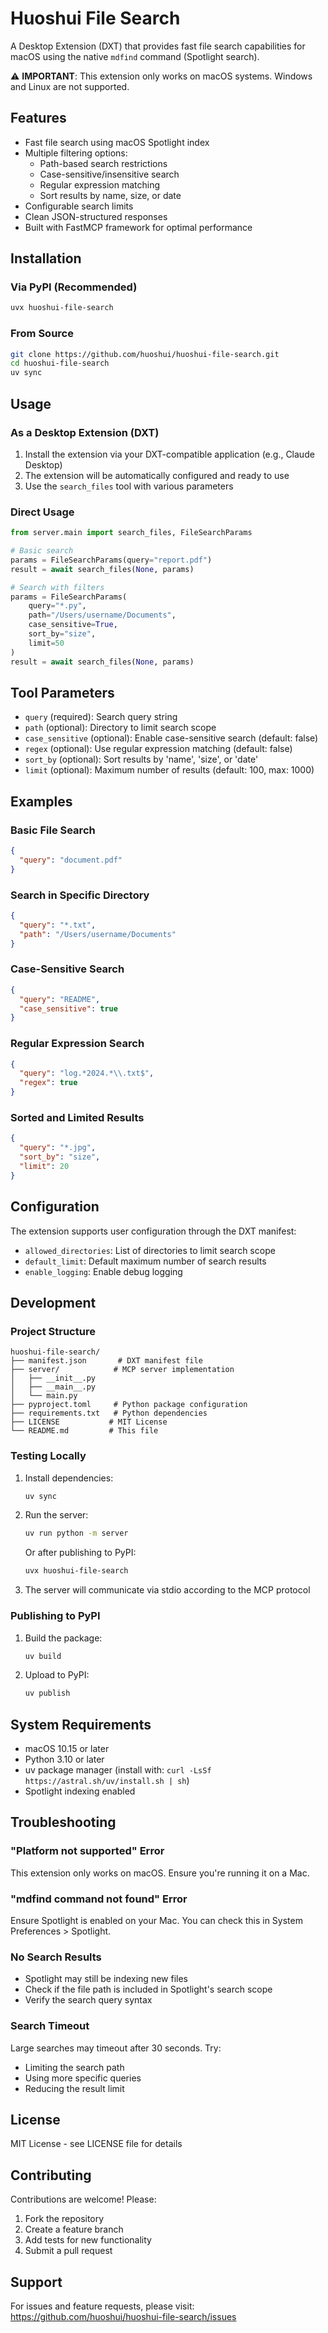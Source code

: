 # Huoshui File Search

A Desktop Extension (DXT) that provides fast file search capabilities for macOS using the native `mdfind` command (Spotlight search).

⚠️ **IMPORTANT**: This extension only works on macOS systems. Windows and Linux are not supported.

## Features

- Fast file search using macOS Spotlight index
- Multiple filtering options:
  - Path-based search restrictions
  - Case-sensitive/insensitive search
  - Regular expression matching
  - Sort results by name, size, or date
- Configurable search limits
- Clean JSON-structured responses
- Built with FastMCP framework for optimal performance

## Installation

### Via PyPI (Recommended)

```bash
uvx huoshui-file-search
```

### From Source

```bash
git clone https://github.com/huoshui/huoshui-file-search.git
cd huoshui-file-search
uv sync
```

## Usage

### As a Desktop Extension (DXT)

1. Install the extension via your DXT-compatible application (e.g., Claude Desktop)
2. The extension will be automatically configured and ready to use
3. Use the `search_files` tool with various parameters

### Direct Usage

```python
from server.main import search_files, FileSearchParams

# Basic search
params = FileSearchParams(query="report.pdf")
result = await search_files(None, params)

# Search with filters
params = FileSearchParams(
    query="*.py",
    path="/Users/username/Documents",
    case_sensitive=True,
    sort_by="size",
    limit=50
)
result = await search_files(None, params)
```

## Tool Parameters

- `query` (required): Search query string
- `path` (optional): Directory to limit search scope
- `case_sensitive` (optional): Enable case-sensitive search (default: false)
- `regex` (optional): Use regular expression matching (default: false)
- `sort_by` (optional): Sort results by 'name', 'size', or 'date'
- `limit` (optional): Maximum number of results (default: 100, max: 1000)

## Examples

### Basic File Search
```json
{
  "query": "document.pdf"
}
```

### Search in Specific Directory
```json
{
  "query": "*.txt",
  "path": "/Users/username/Documents"
}
```

### Case-Sensitive Search
```json
{
  "query": "README",
  "case_sensitive": true
}
```

### Regular Expression Search
```json
{
  "query": "log.*2024.*\\.txt$",
  "regex": true
}
```

### Sorted and Limited Results
```json
{
  "query": "*.jpg",
  "sort_by": "size",
  "limit": 20
}
```

## Configuration

The extension supports user configuration through the DXT manifest:

- `allowed_directories`: List of directories to limit search scope
- `default_limit`: Default maximum number of search results
- `enable_logging`: Enable debug logging

## Development

### Project Structure
```
huoshui-file-search/
├── manifest.json       # DXT manifest file
├── server/            # MCP server implementation
│   ├── __init__.py
│   ├── __main__.py
│   └── main.py
├── pyproject.toml     # Python package configuration
├── requirements.txt   # Python dependencies
├── LICENSE           # MIT License
└── README.md         # This file
```

### Testing Locally

1. Install dependencies:
   ```bash
   uv sync
   ```

2. Run the server:
   ```bash
   uv run python -m server
   ```

   Or after publishing to PyPI:
   ```bash
   uvx huoshui-file-search
   ```

3. The server will communicate via stdio according to the MCP protocol

### Publishing to PyPI

1. Build the package:
   ```bash
   uv build
   ```

2. Upload to PyPI:
   ```bash
   uv publish
   ```

## System Requirements

- macOS 10.15 or later
- Python 3.10 or later
- uv package manager (install with: `curl -LsSf https://astral.sh/uv/install.sh | sh`)
- Spotlight indexing enabled

## Troubleshooting

### "Platform not supported" Error
This extension only works on macOS. Ensure you're running it on a Mac.

### "mdfind command not found" Error
Ensure Spotlight is enabled on your Mac. You can check this in System Preferences > Spotlight.

### No Search Results
- Spotlight may still be indexing new files
- Check if the file path is included in Spotlight's search scope
- Verify the search query syntax

### Search Timeout
Large searches may timeout after 30 seconds. Try:
- Limiting the search path
- Using more specific queries
- Reducing the result limit

## License

MIT License - see LICENSE file for details

## Contributing

Contributions are welcome! Please:
1. Fork the repository
2. Create a feature branch
3. Add tests for new functionality
4. Submit a pull request

## Support

For issues and feature requests, please visit:
https://github.com/huoshui/huoshui-file-search/issues